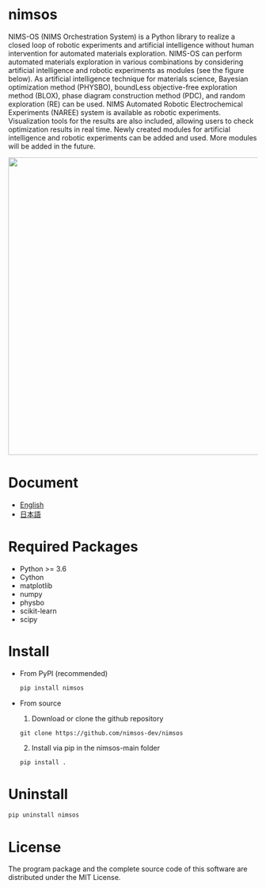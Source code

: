 # nimsos

NIMS-OS (NIMS Orchestration System) is a Python library to realize a closed loop of robotic experiments and artificial intelligence without human intervention for automated materials exploration. NIMS-OS can perform automated materials exploration in various combinations by considering artificial intelligence and robotic experiments as modules (see the figure below). As artificial intelligence technique for materials science, Bayesian optimization method (PHYSBO), boundLess objective-free exploration method (BLOX), phase diagram construction method (PDC), and random exploration (RE) can be used. NIMS Automated Robotic Electrochemical Experiments (NAREE) system is available as robotic experiments. Visualization tools for the results are also included, allowing users to check optimization results in real time. Newly created modules for artificial intelligence and robotic experiments can be added and used. More modules will be added in the future.

<img src="https://user-images.githubusercontent.com/125417779/234746422-245339fa-9902-41b6-8d0c-13c748ad839b.png" width="600px">


# Document

- [English](https://nimsos-dev.github.io/nimsos/docs/en/index.html)
- [日本語](https://nimsos-dev.github.io/nimsos/docs/jp/index.html)

# Required Packages

- Python >= 3.6
- Cython
- matplotlib
- numpy
- physbo
- scikit-learn
- scipy

# Install

* From PyPI (recommended)

  ```bash
  pip install nimsos
  ```

* From source

  1. Download or clone the github repository

  ```
  git clone https://github.com/nimsos-dev/nimsos
  ```

  2. Install via pip in the nimsos-main folder

  ```bash
  pip install .
  ```

# Uninstall

```bash
pip uninstall nimsos
```

# License

The program package and the complete source code of this software are distributed under the MIT License.
